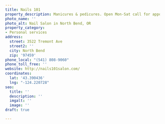 ```yaml
---
title: Nails 101
property_description: Manicures & pedicures. Open Mon-Sat call for appointment
photo_name: ''
photo_alt: Nail Salon in North Bend, OR
property_category:
- Personal services
address:
  street: 3522 Tremont Ave
  street2: ''
  city: North Bend
  zip: '97459'
phone_local: "(541) 808-9060"
phone_toll_free: ''
website: http://nails101salon.com/
coordinates:
  lat: '43.390436'
  lng: "-124.220728"
seo:
  title: ''
  description: ''
  imgalt: ''
  image: ''
draft: true

---
```

